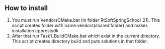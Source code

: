 ## How to install

1. You must run VendorsCMake.bat (in  folder RtSoftSpringSchool_21). This script creates folder with name vendors(shared folder) and makes installation cpprestsdk.
2. After that run Task1_BuildCMake.bat which exist in the current directory. This script creates directory build and puts solutions in that folder.
